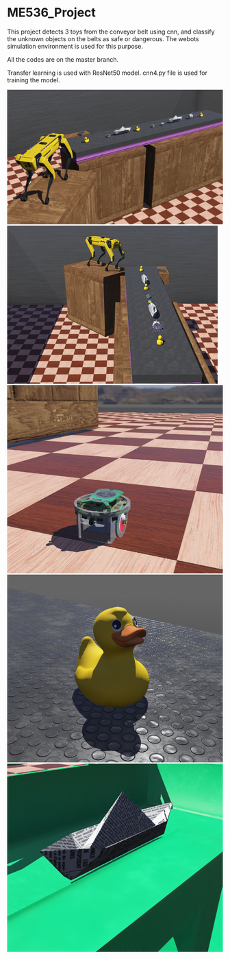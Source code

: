 # ME536_Project

This project detects 3 toys from the conveyor belt using cnn, and classify the unknown objects on the belts as safe or dangerous. The webots simulation environment is used for this purpose.

All the codes are on the master branch.

Transfer learning is used with ResNet50 model. cnn4.py file is used for training the model.


![](photos/webots_1.png)
![](photos/webots_2.png)
![](photos/1.png)
![](photos/32.png)
![](photos/34.png)
